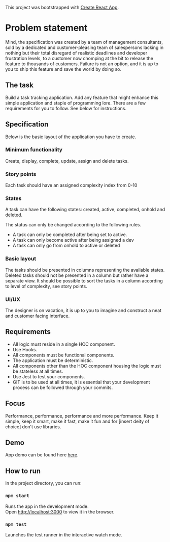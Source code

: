 This project was bootstrapped with [Create React App](https://github.com/facebook/create-react-app).

# Problem statement
Mind, the specification was created by a team of management consultants, sold by a dedicated and customer-pleasing team of salespersons lacking in nothing but their total disregard of realistic deadlines and developer frustration levels, to a customer now chomping at the bit to release the feature to thousands of customers. Failure is not an option, and it is up to you to ship this feature and save the world by doing so.

## The task
Build a task tracking application. Add any feature that might enhance this simple application and staple of programming lore. There are a few requirements for you to follow. See below for instructions. 

## Specification

Below is the basic layout of the application you have to create. 

### Minimum functionality
Create, display, complete, update, assign and delete tasks. 

### Story points 
Each task should have an assigned complexity index from 0-10

### States
A task can have the following states: 
created, active, completed, onhold and deleted. 

The status can only be changed according to the following rules.
- A task can only be completed after being set to active.
- A task can only become active after being assigned a dev
- A task can only go from onhold to active or deleted 

### Basic layout
The tasks should be presented in columns representing the available states. Deleted tasks should not be presented in a column but rather have a separate view. It should be possible to sort the tasks in a column according to level of complexity, see story points. 

### UI/UX
The designer is on vacation, it is up to you to imagine and construct a neat and customer facing interface. 

## Requirements
- All logic must reside in a single HOC component.
- Use Hooks.
- All components must be functional components.
- The application must be deterministic.
- All components other than the HOC component housing the logic must be stateless at all times.
- Use Jest to test your components.
- GIT is to be used at all times, it is essential that your development process can be followed through your commits.  

## Focus
Performance, performance, performance and more performance. Keep it simple, keep it smart, make it fast, make it fun and for [insert deity of choice] don't use libraries.

## Demo

App demo can be found here [here](https://task-tracking-demo.herokuapp.com).

## How to run

In the project directory, you can run:

### `npm start`

Runs the app in the development mode.<br>
Open [http://localhost:3000](http://localhost:3000) to view it in the browser.

### `npm test`

Launches the test runner in the interactive watch mode.<br>
